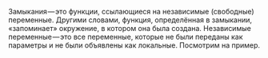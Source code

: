 Замыкания — это функции, ссылающиеся на независимые (свободные) переменные. Другими словами, функция, определённая в замыкании, «запоминает» окружение, в котором она была создана.
Независимые переменные — это все переменные, которые не были переданы как параметры и не были объявлены как локальные. Посмотрим на пример.
